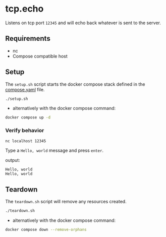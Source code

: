 # tcp.echo

Listens on tcp port `12345` and will echo back whatever is sent to the server.

## Requirements

- nc
- Compose compatible host

## Setup

The `setup.sh` script starts the docker compose stack defined in the [compose.yaml](compose.yaml) file.

```bash
./setup.sh
```

- alternatively with the docker compose command:

```bash
docker compose up -d
```

### Verify behavior

```bash
nc localhost 12345
```

Type a `Hello, world` message and press `enter`.

output:

```text
Hello, world
Hello, world
```

## Teardown

The `teardown.sh` script will remove any resources created.

```bash
./teardown.sh
```

- alternatively with the docker compose command:

```bash
docker compose down --remove-orphans
```
